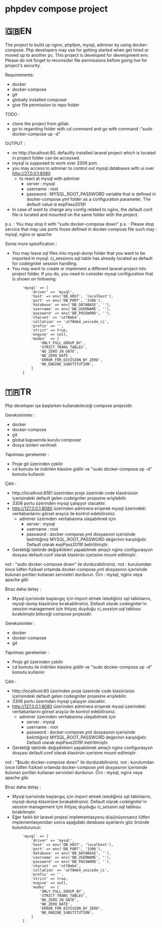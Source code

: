 # phpdev compose project

# 🇬🇧EN
The project to build up nginx, phpfpm, mysql, adminer by using docker-compose.
Php developers may use for getting started when get hired or moved up to another pc.
This project is developed for development env. Please do not forget to reconsider file permissions before going live for project's security.

Requirements:
-   docker
-   docker-compose
-   git
-   globally installed composer
-   give file permission to repo folder

TODO :
- clone the project from gitlab
- go to regarding folder with cd command and go with command :"sudo docker-compose up -d"

OUTPUT : 
- on http://localhost:80, defaultly installed laravel project which is located in project folder can be accessed.
- mysql is supposed to work over 3306 port.
- you may access to adminer to control out mysql databases with ui over http://27.0.0.1:8080
    - to react at mysql with adminer
        -   server   : mysql
        -   username : root
        -   password : MYSQL_ROOT_PASSWORD variable that is defined in docker-compose.yml folder as a configuration parameter. The default value is expPass2019!
- In case of want to change any config related to nginx, the default.conf file is located and mounted on the same folder with the project.

p.s. : You may stop it with "sudo docker-compose down"
p.s. : Please stop service that may use ports those defined in docker-compose file such may : mysql, nginx or apache

Some more spesification :
- You may leave sql files into mysql-dump folder that you want to be imported in mysql. ci_sessions.sql table has already located as default for codeigniter session handling.
- You may want to create or implement a different laravel project into project folder. If you do, you need to consider mysql configuration that is shown on following:
```
        'mysql' => [
            'driver' => 'mysql',
            'host' => env('DB_HOST', 'localhost'),
            'port' => env('DB_PORT', '3306'),
            'database' => env('DB_DATABASE', ''),
            'username' => env('DB_USERNAME', ''),
            'password' => env('DB_PASSWORD', ''),
            'charset' => 'utf8mb4',
            'collation' => 'utf8mb4_unicode_ci',
            'prefix' => '',
            'strict' => true,
            'engine' => null,
            'modes'  => [
                'ONLY_FULL_GROUP_BY',
                'STRICT_TRANS_TABLES',
                'NO_ZERO_IN_DATE',
                'NO_ZERO_DATE',
                'ERROR_FOR_DIVISION_BY_ZERO',
                'NO_ENGINE_SUBSTITUTION',
            ]
        ]
```

# 🇹🇷TR
Php developer işe başlarken kullanabileceği compose projesidir.

Gereksinimler :
- docker
- docker-compose
- git
- global kapsamda kurulu composer
- dosya izinleri verilmeli

Yapılması gerekenler :
- Proje git üzerinden çekilir
- cd komutu ile indirilen klasöre gidilir ve "sudo docker-compose up -d" komutu kullanılır

Çıktı :

- http://localhost:8181 üzerinden proje üzerinde code klasörünün içerisindeki default gelen codeigniter projesine erişilebilir.
- 3306 portu üzerinden mysql çalışıyor olacaktır.
- http://127.0.0.1:8080 üzerinden adminera erişerek mysql üzerindeki veritabanlarını görsel arayüz ile kontrol edebilirsiniz.
    -   adminer üzerinden veritabanına ulaşabilmek için 
        -   server   : mysql
        -   username : root
        -   password : docker-compose.yml dosyasının içerisinde belirttiğiniz MYSQL_ROOT_PASSWORD değerinin karşılığıdır. Default olarak expPass2019! belirtilmiştir.
- Gerektiği taktirde değişiklikleri yapabilmek amaçlı nginx configurasyon dosyası default.conf olarak klasörün içerisine mount edilmiştir.

not : "sudo docker-compose down" ile durdurabilirsiniz.
not : kurulumdan önce lütfen fiziksel ortamda docker-compose.yml dosyasının içerisinde bulunan portları kullanan servisleri durdurun. Örn : mysql, nginx veya apache gibi

Biraz daha detay :
- Mysql içerisinde başlangıç için import etmek istediğiniz sql tablolarını, mysql-dump klasörüne bırakabilirsiniz. Default olarak codeigniter'ın session management için ihtiyaç duyduğu ci_session.sql tablosu bırakılmıştır.bileceği compose projesidir.

Gereksinimler :
- docker
- docker-compose
- git

Yapılması gerekenler :
- Proje git üzerinden çekilir
- cd komutu ile indirilen klasöre gidilir ve "sudo docker-compose up -d" komutu kullanılır

Çıktı :

- http://localhost:80 üzerinden proje üzerinde code klasörünün içerisindeki default gelen codeigniter projesine erişilebilir.
- 3306 portu üzerinden mysql çalışıyor olacaktır.
- http://127.0.0.1:8080 üzerinden adminera erişerek mysql üzerindeki veritabanlarını görsel arayüz ile kontrol edebilirsiniz.
    -   adminer üzerinden veritabanına ulaşabilmek için 
        -   server   : mysql
        -   username : root
        -   password : docker-compose.yml dosyasının içerisinde belirttiğiniz MYSQL_ROOT_PASSWORD değerinin karşılığıdır. Default olarak expPass2019! belirtilmiştir.
- Gerektiği taktirde değişiklikleri yapabilmek amaçlı nginx configurasyon dosyası default.conf olarak klasörün içerisine mount edilmiştir.

not : "$sudo docker-compose down" ile durdurabilirsiniz.
not : kurulumdan önce lütfen fiziksel ortamda docker-compose.yml dosyasının içerisinde bulunan portları kullanan servisleri durdurun. Örn : mysql, nginx veya apache gibi

Biraz daha detay :
- Mysql içerisinde başlangıç için import etmek istediğiniz sql tablolarını, mysql-dump klasörüne bırakabilirsiniz. Default olarak codeigniter'ın session management için ihtiyaç duyduğu ci_session.sql tablosu bırakılmıştır.
- Eğer farklı bir laravel projesi implementasyonu düşünüyorsanız lütfen implementasyondan sonra aşağıdaki database ayarlarını göz önünde bulundurunuz:
```
        'mysql' => [
            'driver' => 'mysql',
            'host' => env('DB_HOST', 'localhost'),
            'port' => env('DB_PORT', '3306'),
            'database' => env('DB_DATABASE', ''),
            'username' => env('DB_USERNAME', ''),
            'password' => env('DB_PASSWORD', ''),
            'charset' => 'utf8mb4',
            'collation' => 'utf8mb4_unicode_ci',
            'prefix' => '',
            'strict' => true,
            'engine' => null,
            'modes'  => [
                'ONLY_FULL_GROUP_BY',
                'STRICT_TRANS_TABLES',
                'NO_ZERO_IN_DATE',
                'NO_ZERO_DATE',
                'ERROR_FOR_DIVISION_BY_ZERO',
                'NO_ENGINE_SUBSTITUTION',
            ]
        ]
```